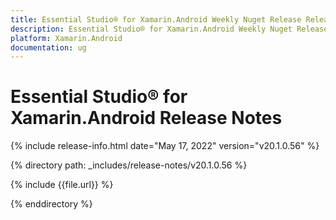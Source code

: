 ```yaml
---
title: Essential Studio® for Xamarin.Android Weekly Nuget Release Release Notes  
description: Essential Studio® for Xamarin.Android Weekly Nuget Release Release Notes  
platform: Xamarin.Android
documentation: ug
---
```


# Essential Studio® for Xamarin.Android  Release Notes  

{% include release-info.html date="May 17, 2022"  version="v20.1.0.56" %} 

{% directory path: _includes/release-notes/v20.1.0.56 %}

{% include {{file.url}} %}

{% enddirectory %}
